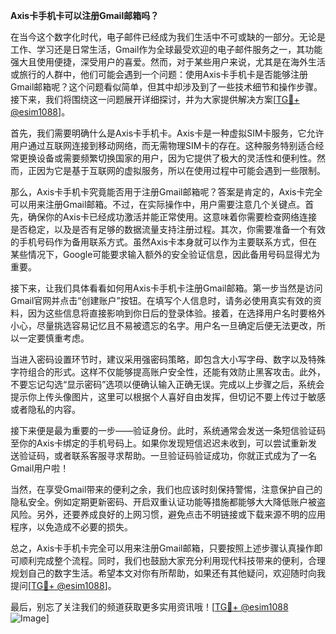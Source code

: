 **Axis卡手机卡可以注册Gmail邮箱吗？**

在当今这个数字化时代，电子邮件已经成为我们生活中不可或缺的一部分。无论是工作、学习还是日常生活，Gmail作为全球最受欢迎的电子邮件服务之一，其功能强大且使用便捷，深受用户的喜爱。然而，对于某些用户来说，尤其是在海外生活或旅行的人群中，他们可能会遇到一个问题：使用Axis卡手机卡是否能够注册Gmail邮箱呢？这个问题看似简单，但其中却涉及到了一些技术细节和操作步骤。接下来，我们将围绕这一问题展开详细探讨，并为大家提供解决方案[[TG💪+ @esim1088](https://t.me/s/esim1088)]。

首先，我们需要明确什么是Axis卡手机卡。Axis卡是一种虚拟SIM卡服务，它允许用户通过互联网连接到移动网络，而无需物理SIM卡的存在。这种服务特别适合经常更换设备或需要频繁切换国家的用户，因为它提供了极大的灵活性和便利性。然而，正因为它是基于互联网的虚拟服务，所以在使用过程中可能会遇到一些限制。

那么，Axis卡手机卡究竟能否用于注册Gmail邮箱呢？答案是肯定的，Axis卡完全可以用来注册Gmail邮箱。不过，在实际操作中，用户需要注意几个关键点。首先，确保你的Axis卡已经成功激活并能正常使用。这意味着你需要检查网络连接是否稳定，以及是否有足够的数据流量支持注册过程。其次，你需要准备一个有效的手机号码作为备用联系方式。虽然Axis卡本身就可以作为主要联系方式，但在某些情况下，Google可能要求输入额外的安全验证信息，因此备用号码显得尤为重要。

接下来，让我们具体看看如何用Axis卡手机卡注册Gmail邮箱。第一步当然是访问Gmail官网并点击“创建账户”按钮。在填写个人信息时，请务必使用真实有效的资料，因为这些信息将直接影响到你日后的登录体验。接着，在选择用户名时要格外小心，尽量挑选容易记忆且不易被遗忘的名字。用户名一旦确定后便无法更改，所以一定要慎重考虑。

当进入密码设置环节时，建议采用强密码策略，即包含大小写字母、数字以及特殊字符组合的形式。这样不仅能够提高账户安全性，还能有效防止黑客攻击。此外，不要忘记勾选“显示密码”选项以便确认输入正确无误。完成以上步骤之后，系统会提示你上传头像图片，这里可以根据个人喜好自由发挥，但切记不要上传过于敏感或者隐私的内容。

接下来便是最为重要的一步——验证身份。此时，系统通常会发送一条短信验证码至你的Axis卡绑定的手机号码上。如果你发现短信迟迟未收到，可以尝试重新发送验证码，或者联系客服寻求帮助。一旦验证码验证成功，你就正式成为了一名Gmail用户啦！

当然，在享受Gmail带来的便利之余，我们也应该时刻保持警惕，注意保护自己的隐私安全。例如定期更新密码、开启双重认证功能等措施都能够大大降低账户被盗风险。另外，还要养成良好的上网习惯，避免点击不明链接或下载来源不明的应用程序，以免造成不必要的损失。

总之，Axis卡手机卡完全可以用来注册Gmail邮箱，只要按照上述步骤认真操作即可顺利完成整个流程。同时，我们也鼓励大家充分利用现代科技带来的便利，合理规划自己的数字生活。希望本文对你有所帮助，如果还有其他疑问，欢迎随时向我提问[[TG💪+ @esim1088](https://t.me/s/esim1088)]。

最后，别忘了关注我们的频道获取更多实用资讯哦！[[TG💪+ @esim1088](https://t.me/s/esim1088) ![Image](https://i.postimg.cc/4NQfJmqS/Snipaste-2025-05-13-00-14-12.png)]